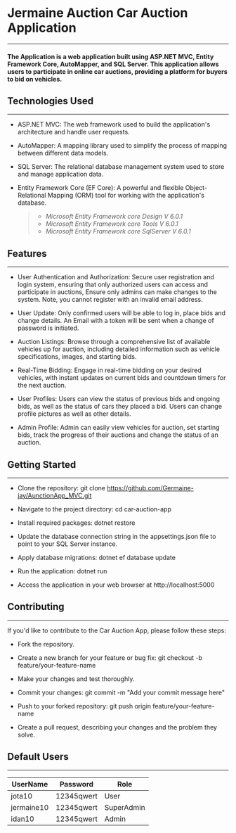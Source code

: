 # Jermaine Auction Car Auction Application
____
#### The Application is a web application built using ASP.NET MVC, Entity Framework Core, AutoMapper, and SQL Server. This application allows users to participate in online car auctions, providing a platform for buyers to bid on vehicles.


## Technologies Used
____
* ASP.NET MVC: The web framework used to build the application's architecture and handle user requests.

* AutoMapper: A mapping library used to simplify the process of mapping between different data models.

* SQL Server: The relational database management system used to store and manage application data.
  
* Entity Framework Core (EF Core): A powerful and flexible Object-Relational Mapping (ORM) tool for working with the application's database.
  > - *Microsoft Entity Framework core Design V 6.0.1*
  > - *Microsoft Entity Framework core Tools V 6.0.1*
  > - *Microsoft Entity Framework core SqlServer V 6.0.1*


## Features
____
* User Authentication and Authorization: Secure user registration and login system, ensuring that only authorized users can access and participate in auctions,
  Ensure only admins can make changes to the system. Note, you cannot register with an invalid email address.

* User Update: Only confirmed users will be able to log in, place bids and change details. An Email with a token will be sent when a change of password is initiated.

* Auction Listings: Browse through a comprehensive list of available vehicles up for auction, including detailed information such as vehicle specifications, images, and starting bids.

* Real-Time Bidding: Engage in real-time bidding on your desired vehicles, with instant updates on current bids and countdown timers for the next auction.

* User Profiles: Users can view the status of previous bids and ongoing bids, as well as the status of cars they placed a bid. Users can change profile pictures as well as other details.

* Admin Profile: Admin can easily view vehicles for auction, set starting bids, track the progress of their auctions and change the status of an auction.


## Getting Started
_____
* Clone the repository: git clone https://github.com/Germaine-jay/AunctionApp_MVC.git

* Navigate to the project directory: cd car-auction-app

* Install required packages: dotnet restore

* Update the database connection string in the appsettings.json file to point to your SQL Server instance.

* Apply database migrations: dotnet ef database update

* Run the application: dotnet run

* Access the application in your web browser at http://localhost:5000


## Contributing
_____
If you'd like to contribute to the Car Auction App, please follow these steps:

* Fork the repository.

* Create a new branch for your feature or bug fix: git checkout -b feature/your-feature-name

* Make your changes and test thoroughly.

* Commit your changes: git commit -m "Add your commit message here"

* Push to your forked repository: git push origin feature/your-feature-name

* Create a pull request, describing your changes and the problem they solve.

## Default Users
___
| UserName   | Password   | Role       |
| ---------- | ---------- | ---------- |
| jota10     | 12345qwert | User       |
| jermaine10 | 12345qwert | SuperAdmin |
| idan10     | 12345qwert | Admin      |  
